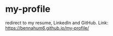 # my-profile
redirect to my resume, LinkedIn and GitHub.
Link:  https://bennahum6.github.io/my-profile/
